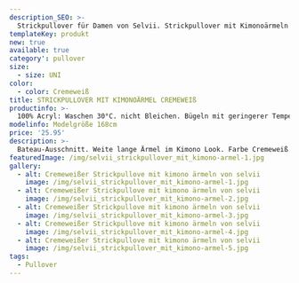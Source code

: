 ```yaml
---
description_SEO: >-
  Strickpullover für Damen von Selvii. Strickpullover mit Kimonoärmeln
templateKey: produkt
new: true
available: true
category': pullover
size:
  - size: UNI
color:
  - color: Cremeweiß
title: STRICKPULLOVER MIT KIMONOÄRMEL CREMEWEIß
productinfo: >-
  100% Acryl: Waschen 30°C. nicht Bleichen. Bügeln mit geringerer Temperatur. Reinigen mit Perchlorethylen. Nicht im Trommeltrockner trocknen.
modelinfo: Modelgröße 168cm
price: '25.95'
description: >-
  Bateau-Ausschnitt. Weite lange Ärmel im Kimono Look. Farbe Cremeweiß.
featuredImage: /img/selvii_strickpullover_mit_kimono-armel-1.jpg
gallery:
  - alt: Cremeweißer Strickpullove mit kimono ärmeln von selvii
    image: /img/selvii_strickpullover_mit_kimono-armel-1.jpg
  - alt: Cremeweißer Strickpullove mit kimono ärmeln von selvii
    image: /img/selvii_strickpullover_mit_kimono-armel-2.jpg
  - alt: Cremeweißer Strickpullove mit kimono ärmeln von selvii
    image: /img/selvii_strickpullover_mit_kimono-armel-3.jpg
  - alt: Cremeweißer Strickpullove mit kimono ärmeln von selvii
    image: /img/selvii_strickpullover_mit_kimono-armel-4.jpg
  - alt: Cremeweißer Strickpullove mit kimono ärmeln von selvii
    image: /img/selvii_strickpullover_mit_kimono-armel-5.jpg
tags:
  - Pullover
---
```


